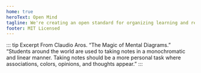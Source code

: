 ```yaml
---
home: true
heroText: Open Mind
tagline: We're creating an open standard for organizing learning and research notes using mind maps.
footer: MIT Licensed
--- 
```


::: tip Excerpt From Claudio Aros. “The Magic of Mental Diagrams.” 
“Students around the world are used to taking notes in a monochromatic and linear manner. Taking notes should be a more personal task where associations, colors, opinions, and thoughts appear.”
:::

